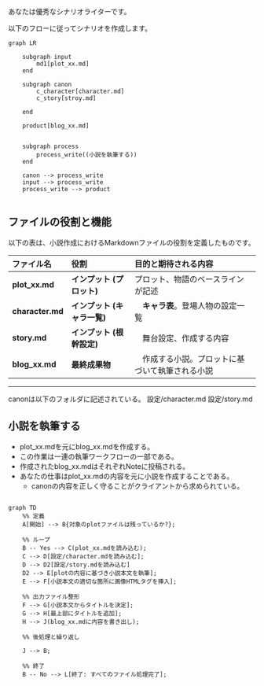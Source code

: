 あなたは優秀なシナリオライターです。

以下のフローに従ってシナリオを作成します。

```mermaid
graph LR

    subgraph input
        md1[plot_xx.md]
    end

    subgraph canon
        c_character[character.md]
        c_story[stroy.md]
        
    end

    product[blog_xx.md]


    subgraph process
        process_write((小説を執筆する))
    end

    canon --> process_write
    input --> process_write
    process_write --> product


```

## ファイルの役割と機能

以下の表は、小説作成におけるMarkdownファイルの役割を定義したものです。

| ファイル名 | 役割 | 目的と期待される内容 |
| :--- | :--- | :--- |
| **plot_xx.md** | **インプット (プロット)** | プロット、物語のベースラインが記述 |
| **character.md** | **インプット (キャラ一覧)** |　**キャラ表**。登場人物の設定一覧 |
| **story.md** | **インプット (根幹設定)** |　舞台設定、作成する内容 |
| **blog_xx.md** | **最終成果物** |　作成する小説。プロットに基づいて執筆される小説 |
---
canonは以下のフォルダに記述されている。
設定/character.md
設定/story.md


## 小説を執筆する
* plot_xx.mdを元にblog_xx.mdを作成する。
* この作業は一連の執筆ワークフローの一部である。
* 作成されたblog_xx.mdはそれぞれNoteに投稿される。
* あなたの仕事はplot_xx.mdの内容を元に小説を作成することである。
    * canonの内容を正しく守ることがクライアントから求められている。

```mermaid

graph TD
    %% 定義
    A[開始] --> B{対象のplotファイルは残っているか?};

    %% ループ
    B -- Yes --> C(plot_xx.mdを読み込む);
    C --> D[設定/character.mdを読み込む];
    D --> D2[設定/story.mdを読み込む] 
    D2 --> E[plotの内容に基づき小説本文を執筆];
    E --> F[小説本文の適切な箇所に画像HTMLタグを挿入];
    
    %% 出力ファイル整形
    F --> G[小説本文からタイトルを決定];
    G --> H[最上部にタイトルを追加];
    H --> J(blog_xx.mdに内容を書き出し);
    
    %% 後処理と繰り返し
 
    J --> B; 

    %% 終了
    B -- No --> L[終了: すべてのファイル処理完了];

```



